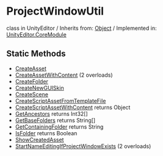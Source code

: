 # ProjectWindowUtil
class in UnityEditor
 / Inherits from: <a href="https://docs.unity3d.com/6000.0/Documentation/ScriptReference/Object.html" target="_blank">Object</a> / Implemented in: <a href="https://docs.unity3d.com/6000.0/Documentation/ScriptReference/UnityEditor.CoreModule.html" target="_blank">UnityEditor.CoreModule</a>
## Static Methods
- <a href="https://docs.unity3d.com/6000.0/Documentation/ScriptReference/ProjectWindowUtil.CreateAsset.html" target="_blank">CreateAsset</a>
- <a href="https://docs.unity3d.com/6000.0/Documentation/ScriptReference/ProjectWindowUtil.CreateAssetWithContent.html" target="_blank">CreateAssetWithContent</a> (2 overloads)
- <a href="https://docs.unity3d.com/6000.0/Documentation/ScriptReference/ProjectWindowUtil.CreateFolder.html" target="_blank">CreateFolder</a>
- <a href="https://docs.unity3d.com/6000.0/Documentation/ScriptReference/ProjectWindowUtil.CreateNewGUISkin.html" target="_blank">CreateNewGUISkin</a>
- <a href="https://docs.unity3d.com/6000.0/Documentation/ScriptReference/ProjectWindowUtil.CreateScene.html" target="_blank">CreateScene</a>
- <a href="https://docs.unity3d.com/6000.0/Documentation/ScriptReference/ProjectWindowUtil.CreateScriptAssetFromTemplateFile.html" target="_blank">CreateScriptAssetFromTemplateFile</a>
- <a href="https://docs.unity3d.com/6000.0/Documentation/ScriptReference/ProjectWindowUtil.CreateScriptAssetWithContent.html" target="_blank">CreateScriptAssetWithContent</a> returns Object
- <a href="https://docs.unity3d.com/6000.0/Documentation/ScriptReference/ProjectWindowUtil.GetAncestors.html" target="_blank">GetAncestors</a> returns Int32[]
- <a href="https://docs.unity3d.com/6000.0/Documentation/ScriptReference/ProjectWindowUtil.GetBaseFolders.html" target="_blank">GetBaseFolders</a> returns String[]
- <a href="https://docs.unity3d.com/6000.0/Documentation/ScriptReference/ProjectWindowUtil.GetContainingFolder.html" target="_blank">GetContainingFolder</a> returns String
- <a href="https://docs.unity3d.com/6000.0/Documentation/ScriptReference/ProjectWindowUtil.IsFolder.html" target="_blank">IsFolder</a> returns Boolean
- <a href="https://docs.unity3d.com/6000.0/Documentation/ScriptReference/ProjectWindowUtil.ShowCreatedAsset.html" target="_blank">ShowCreatedAsset</a>
- <a href="https://docs.unity3d.com/6000.0/Documentation/ScriptReference/ProjectWindowUtil.StartNameEditingIfProjectWindowExists.html" target="_blank">StartNameEditingIfProjectWindowExists</a> (2 overloads)
